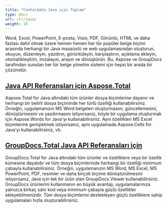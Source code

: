 ```yaml
---
title: "Conholdate.Java için Toplam"
type: docs
url: /tr/java/
weight: 10
---
```


Word, Excel, PowerPoint, E-posta, Visio, PDF, Görüntü, HTML ve daha fazlası dahil olmak üzere hemen hemen her tür popüler belge biçimi arasında herhangi bir Java masaüstü ve web uygulamasından oluşturun, okuyun, düzenleyin, yazdırın, görüntüleyin, karşılaştırın, açıklama ekleyin, otomatikleştirin, imzalayın, arayın ve dönüştürün. Bu, Aspose ve GroupDocs tarafından sunulan her tür belge yönetim sistemi için hepsi bir arada bir çözümdür.

## [Java API Referansları için Aspose.Total](/aspose-total-for-java/)

Aspose.Total for Java altındaki tüm ürünler dosya biçimlerine dayanır ve herhangi bir belirli dosya biçiminde her türlü özelliği kullanabilirsiniz. Örneğin, uygulamanızın MS Word belgeleri oluşturmasını, güncellemesini, dönüştürmesini ve yazdırmasını istiyorsanız, böyle bir uygulama oluşturmak için Aspose.Words for Java'yı kullanabilirsiniz. Aynı özellikleri MS Excel biçimlerine genişletmek istiyorsanız, aynı uygulamada Aspose.Cells for Java'yı kullanabilirsiniz, vb.

## [GroupDocs.Total Java API Referansları için](/groupdocs-total-for-java/)

GroupDocs.Total for Java altındaki tüm ürünler ve özelliklere veya bir özellik kümesine dayalıdır ve tüm dosya biçimlerinde herhangi bir özelliği minimum çabayla kullanabilirsiniz. Örneğin, uygulamanızın MS Word, MS Excel, MS PowerPoint, PDF, resimler ve daha birçok biçime dönüştürülmesini istiyorsanız, Java için tek bir ürün olan GroupDocs.Viewer kullanabilirsiniz. GroupDocs ürünlerini kullanmanın en büyük avantajı, uygulamalarınıza yalnızca birkaç satır kod veya minimum çabayla güçlü özellikler ekleyebilmenizdir. Tüm dosya biçimlerini destekleyen güçlü özelliklere sahip uygulamaları hızla oluşturabilirsiniz.